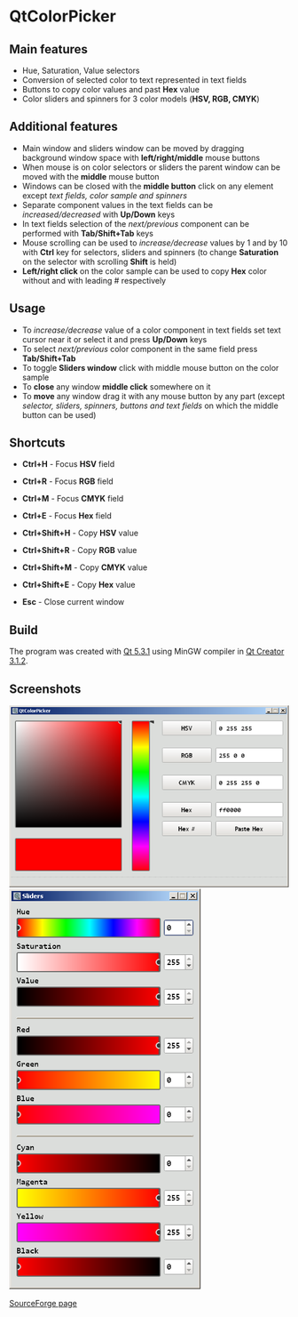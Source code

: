 # QtColorPicker


## Main features

- Hue, Saturation, Value selectors
- Conversion of selected color to text represented in text fields
- Buttons to copy color values and past **Hex** value
- Color sliders and spinners for 3 color models (**HSV, RGB, CMYK**)


## Additional features

- Main window and sliders window can be moved by dragging background window space with **left/right/middle** mouse buttons
- When mouse is on color selectors or sliders the parent window can be moved with the **middle** mouse button
- Windows can be closed with the **middle button** click on any element except *text fields, color sample and spinners*
- Separate component values in the text fields can be *increased/decreased* with **Up/Down** keys
- In text fields selection of the *next/previous* component can be performed with **Tab/Shift+Tab** keys
- Mouse scrolling can be used to *increase/decrease* values by 1 and by 10 with **Ctrl** key for selectors, sliders and spinners (to change **Saturation** on the selector with scrolling **Shift** is held)
- **Left/right click** on the color sample can be used to copy **Hex** color without and with leading # respectively


## Usage

- To *increase/decrease* value of a color component in text fields set text cursor near it or select it and press **Up/Down** keys
- To select *next/previous* color component in the same field press **Tab/Shift+Tab**
- To toggle **Sliders window** click with middle mouse button on the color sample
- To **close** any window **middle click** somewhere on it
- To **move** any window drag it with any mouse button by any part (except *selector, sliders, spinners, buttons and text fields* on which the middle button can be used)


## Shortcuts

- **Ctrl+H** - Focus **HSV** field
- **Ctrl+R** - Focus **RGB** field
- **Ctrl+M** - Focus **CMYK** field
- **Ctrl+E** - Focus **Hex** field

- **Ctrl+Shift+H** - Copy **HSV** value
- **Ctrl+Shift+R** - Copy **RGB** value
- **Ctrl+Shift+M** - Copy **CMYK** value
- **Ctrl+Shift+E** - Copy **Hex** value

- **Esc** - Close current window


## Build

The program was created with [Qt 5.3.1](http://download.qt.io/official_releases/qt/5.3/5.3.1/) using MinGW compiler in [Qt Creator 3.1.2](http://download.qt.io/official_releases/qtcreator/3.1/3.1.2/).


## Screenshots

![QtColorPicker-main](/files/QtColorPicker-main.png)  
![QtColorPicker-sliders](/files/QtColorPicker-sliders.png)


[SourceForge page](https://sourceforge.net/projects/qtcolorpicker/)
